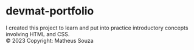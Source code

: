 # devmat-portfolio

I created this project to learn and put into practice introductory concepts involving HTML and CSS.\
© 2023 Copyright: Matheus Souza
